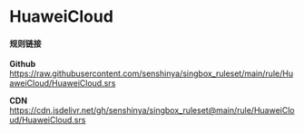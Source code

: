# HuaweiCloud

#### 规则链接

**Github**
https://raw.githubusercontent.com/senshinya/singbox_ruleset/main/rule/HuaweiCloud/HuaweiCloud.srs

**CDN**
https://cdn.jsdelivr.net/gh/senshinya/singbox_ruleset@main/rule/HuaweiCloud/HuaweiCloud.srs